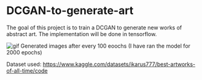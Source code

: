# DCGAN-to-generate-art
The goal of this project is to train a DCGAN to generate new works of abstract art. The implementation will be done in tensorflow.

![gif](https://github.com/dharmikrathod/DCGAN-to-generate-art/assets/61191019/3e797634-6232-45ce-a67c-b3c226956127)
Generated images after every 100 eoochs (I have ran the model for 2000 epochs)



Dataset used: https://www.kaggle.com/datasets/ikarus777/best-artworks-of-all-time/code

